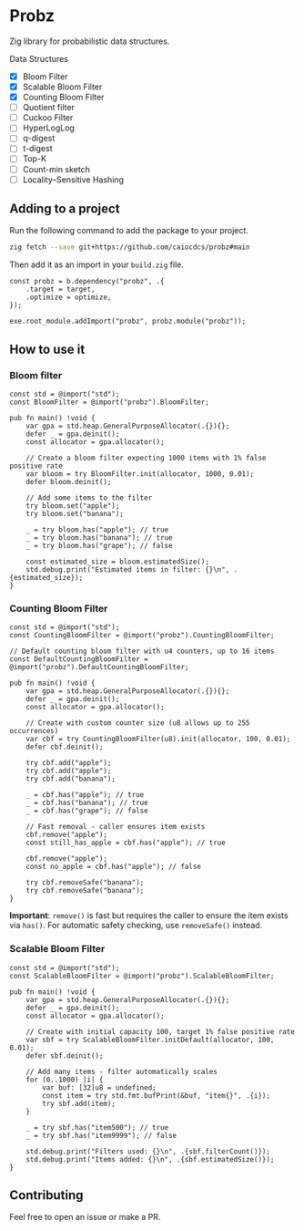 # Probz

Zig library for probabilistic data structures.

Data Structures

- [x] Bloom Filter
- [x] Scalable Bloom Filter
- [x] Counting Bloom Filter
- [ ] Quotient filter
- [ ] Cuckoo Filter
- [ ] HyperLogLog
- [ ] q-digest
- [ ] t-digest
- [ ] Top-K
- [ ] Count-min sketch
- [ ] Locality–Sensitive Hashing

## Adding to a project
Run the following command to add the package to your project.

```sh
zig fetch --save git+https://github.com/caiocdcs/probz#main
```

Then add it as an import in your `build.zig` file.

```zig
const probz = b.dependency("probz", .{
    .target = target,
    .optimize = optimize,
});

exe.root_module.addImport("probz", probz.module("probz"));
```

## How to use it

### Bloom filter

```zig
const std = @import("std");
const BloomFilter = @import("probz").BloomFilter;

pub fn main() !void {
    var gpa = std.heap.GeneralPurposeAllocator(.{}){};
    defer _ = gpa.deinit();
    const allocator = gpa.allocator();

    // Create a bloom filter expecting 1000 items with 1% false positive rate
    var bloom = try BloomFilter.init(allocator, 1000, 0.01);
    defer bloom.deinit();

    // Add some items to the filter
    try bloom.set("apple");
    try bloom.set("banana");

    _ = try bloom.has("apple"); // true
    _ = try bloom.has("banana"); // true
    _ = try bloom.has("grape"); // false

    const estimated_size = bloom.estimatedSize();
    std.debug.print("Estimated items in filter: {}\n", .{estimated_size});
}
```

### Counting Bloom Filter

```zig
const std = @import("std");
const CountingBloomFilter = @import("probz").CountingBloomFilter;

// Default counting bloom filter with u4 counters, up to 16 items
const DefaultCountingBloomFilter = @import("probz").DefaultCountingBloomFilter;

pub fn main() !void {
    var gpa = std.heap.GeneralPurposeAllocator(.{}){};
    defer _ = gpa.deinit();
    const allocator = gpa.allocator();

    // Create with custom counter size (u8 allows up to 255 occurrences)
    var cbf = try CountingBloomFilter(u8).init(allocator, 100, 0.01);
    defer cbf.deinit();

    try cbf.add("apple");
    try cbf.add("apple");
    try cbf.add("banana");

    _ = cbf.has("apple"); // true
    _ = cbf.has("banana"); // true
    _ = cbf.has("grape"); // false

    // Fast removal - caller ensures item exists
    cbf.remove("apple");
    const still_has_apple = cbf.has("apple"); // true

    cbf.remove("apple");
    const no_apple = cbf.has("apple"); // false

    try cbf.removeSafe("banana");
    try cbf.removeSafe("banana");
}
```

**Important**: `remove()` is fast but requires the caller to ensure the item exists via `has()`. For automatic safety checking, use `removeSafe()` instead.

### Scalable Bloom Filter

```zig
const std = @import("std");
const ScalableBloomFilter = @import("probz").ScalableBloomFilter;

pub fn main() !void {
    var gpa = std.heap.GeneralPurposeAllocator(.{}){};
    defer _ = gpa.deinit();
    const allocator = gpa.allocator();

    // Create with initial capacity 100, target 1% false positive rate
    var sbf = try ScalableBloomFilter.initDefault(allocator, 100, 0.01);
    defer sbf.deinit();

    // Add many items - filter automatically scales
    for (0..1000) |i| {
        var buf: [32]u8 = undefined;
        const item = try std.fmt.bufPrint(&buf, "item{}", .{i});
        try sbf.add(item);
    }

    _ = try sbf.has("item500"); // true
    _ = try sbf.has("item9999"); // false

    std.debug.print("Filters used: {}\n", .{sbf.filterCount()});
    std.debug.print("Items added: {}\n", .{sbf.estimatedSize()});
}
```

## Contributing

Feel free to open an issue or make a PR.
